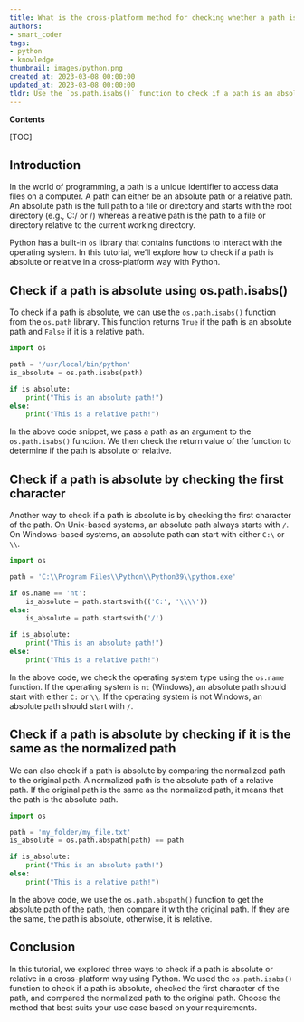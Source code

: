 ```yaml
---
title: What is the cross-platform method for checking whether a path is an absolute or relative path using python?
authors:
- smart_coder
tags:
- python
- knowledge
thumbnail: images/python.png
created_at: 2023-03-08 00:00:00
updated_at: 2023-03-08 00:00:00
tldr: Use the `os.path.isabs()` function to check if a path is an absolute path or not.
---
```


**Contents**

[TOC]

## Introduction

In the world of programming, a path is a unique identifier to access data files on a computer. A path can either be an absolute path or a relative path. An absolute path is the full path to a file or directory and starts with the root directory (e.g., C:/ or /) whereas a relative path is the path to a file or directory relative to the current working directory.

Python has a built-in `os` library that contains functions to interact with the operating system. In this tutorial, we’ll explore how to check if a path is absolute or relative in a cross-platform way with Python.

## Check if a path is absolute using os.path.isabs()

To check if a path is absolute, we can use the `os.path.isabs()` function from the `os.path` library. This function returns `True` if the path is an absolute path and `False` if it is a relative path.

```python
import os

path = '/usr/local/bin/python'
is_absolute = os.path.isabs(path)

if is_absolute:
    print("This is an absolute path!")
else:
    print("This is a relative path!")
```

In the above code snippet, we pass a path as an argument to the `os.path.isabs()` function. We then check the return value of the function to determine if the path is absolute or relative.

## Check if a path is absolute by checking the first character

Another way to check if a path is absolute is by checking the first character of the path. On Unix-based systems, an absolute path always starts with `/`. On Windows-based systems, an absolute path can start with either `C:\` or `\\`.

```python
import os

path = 'C:\\Program Files\\Python\\Python39\\python.exe'

if os.name == 'nt':
    is_absolute = path.startswith(('C:', '\\\\'))
else:
    is_absolute = path.startswith('/')

if is_absolute:
    print("This is an absolute path!")
else:
    print("This is a relative path!")
```

In the above code, we check the operating system type using the `os.name` function. If the operating system is `nt` (Windows), an absolute path should start with either `C:` or `\\`. If the operating system is not Windows, an absolute path should start with `/`.

## Check if a path is absolute by checking if it is the same as the normalized path

We can also check if a path is absolute by comparing the normalized path to the original path. A normalized path is the absolute path of a relative path. If the original path is the same as the normalized path, it means that the path is the absolute path.

```python
import os

path = 'my_folder/my_file.txt'
is_absolute = os.path.abspath(path) == path

if is_absolute:
    print("This is an absolute path!")
else:
    print("This is a relative path!")
```

In the above code, we use the `os.path.abspath()` function to get the absolute path of the path, then compare it with the original path. If they are the same, the path is absolute, otherwise, it is relative.

## Conclusion

In this tutorial, we explored three ways to check if a path is absolute or relative in a cross-platform way using Python. We used the `os.path.isabs()` function to check if a path is absolute, checked the first character of the path, and compared the normalized path to the original path. Choose the method that best suits your use case based on your requirements.
